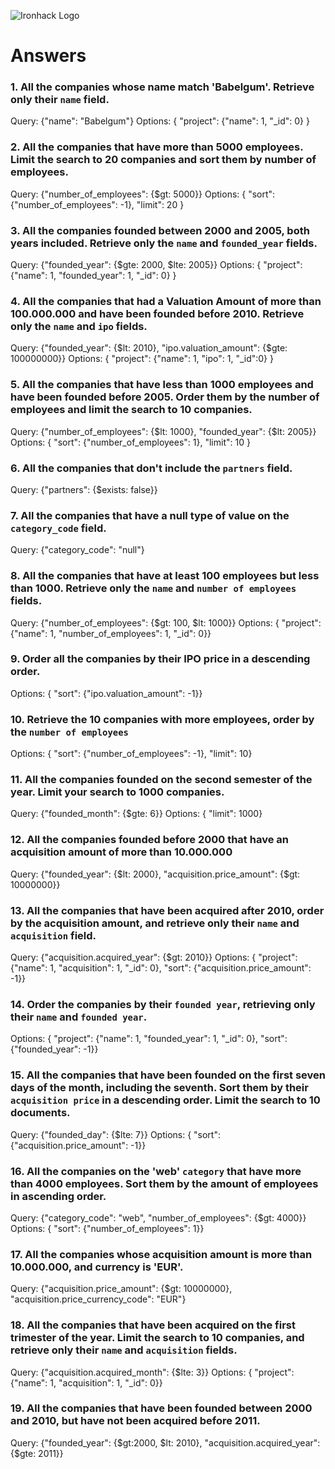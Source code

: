 ![Ironhack Logo](https://i.imgur.com/1QgrNNw.png)

# Answers

### 1. All the companies whose name match 'Babelgum'. Retrieve only their `name` field.

<!-- Your Code Goes Here -->

Query: {"name": "Babelgum"}
Options: { "project": {"name": 1, "\_id": 0} }

### 2. All the companies that have more than 5000 employees. Limit the search to 20 companies and sort them by **number of employees**.

<!-- Your Code Goes Here -->

Query: {"number_of_employees": {\$gt: 5000}}
Options: { "sort": {"number_of_employees": -1}, "limit": 20 }

### 3. All the companies founded between 2000 and 2005, both years included. Retrieve only the `name` and `founded_year` fields.

<!-- Your Code Goes Here -->

Query: {"founded_year": {$gte: 2000, $lte: 2005}}
Options: { "project": {"name": 1, "founded_year": 1, "\_id": 0} }

### 4. All the companies that had a Valuation Amount of more than 100.000.000 and have been founded before 2010. Retrieve only the `name` and `ipo` fields.

<!-- Your Code Goes Here -->

Query: {"founded_year": {$lt: 2010}, "ipo.valuation_amount": {$gte: 100000000}}
Options: { "project": {"name": 1, "ipo": 1, "\_id":0} }

### 5. All the companies that have less than 1000 employees and have been founded before 2005. Order them by the number of employees and limit the search to 10 companies.

<!-- Your Code Goes Here -->

Query: {"number_of_employees": {$lt: 1000}, "founded_year": {$lt: 2005}}
Options: { "sort": {"number_of_employees": 1}, "limit": 10 }

### 6. All the companies that don't include the `partners` field.

<!-- Your Code Goes Here -->

Query: {"partners": {\$exists: false}}

### 7. All the companies that have a null type of value on the `category_code` field.

<!-- Your Code Goes Here -->

Query: {"category_code": "null"}

### 8. All the companies that have at least 100 employees but less than 1000. Retrieve only the `name` and `number of employees` fields.

<!-- Your Code Goes Here -->

Query: {"number_of_employees": {$gt: 100, $lt: 1000}}
Options: { "project": {"name": 1, "number_of_employees": 1, "\_id": 0}}

### 9. Order all the companies by their IPO price in a descending order.

<!-- Your Code Goes Here -->

Options: { "sort": {"ipo.valuation_amount": -1}}

### 10. Retrieve the 10 companies with more employees, order by the `number of employees`

<!-- Your Code Goes Here -->

Options: { "sort": {"number_of_employees": -1}, "limit": 10}

### 11. All the companies founded on the second semester of the year. Limit your search to 1000 companies.

<!-- Your Code Goes Here -->

Query: {"founded_month": {\$gte: 6}}
Options: { "limit": 1000}

### 12. All the companies founded before 2000 that have an acquisition amount of more than 10.000.000

<!-- Your Code Goes Here -->

Query: {"founded_year": {$lt: 2000}, "acquisition.price_amount": {$gt: 10000000}}

### 13. All the companies that have been acquired after 2010, order by the acquisition amount, and retrieve only their `name` and `acquisition` field.

<!-- Your Code Goes Here -->

Query: {"acquisition.acquired_year": {\$gt: 2010}}
Options: { "project": {"name": 1, "acquisition": 1, "\_id": 0}, "sort": {"acquisition.price_amount": -1}}

### 14. Order the companies by their `founded year`, retrieving only their `name` and `founded year`.

<!-- Your Code Goes Here -->

Options: { "project": {"name": 1, "founded_year": 1, "\_id": 0}, "sort": {"founded_year": -1}}

### 15. All the companies that have been founded on the first seven days of the month, including the seventh. Sort them by their `acquisition price` in a descending order. Limit the search to 10 documents.

<!-- Your Code Goes Here -->

Query: {"founded_day": {\$lte: 7}}
Options: { "sort": {"acquisition.price_amount": -1}}

### 16. All the companies on the 'web' `category` that have more than 4000 employees. Sort them by the amount of employees in ascending order.

<!-- Your Code Goes Here -->

Query: {"category_code": "web", "number_of_employees": {\$gt: 4000}}
Options: { "sort": {"number_of_employees": 1}}

### 17. All the companies whose acquisition amount is more than 10.000.000, and currency is 'EUR'.

<!-- Your Code Goes Here -->

Query: {"acquisition.price_amount": {\$gt: 10000000}, "acquisition.price_currency_code": "EUR"}

### 18. All the companies that have been acquired on the first trimester of the year. Limit the search to 10 companies, and retrieve only their `name` and `acquisition` fields.

<!-- Your Code Goes Here -->

Query: {"acquisition.acquired_month": {\$lte: 3}}
Options: { "project": {"name": 1, "acquisition": 1, "\_id": 0}}

### 19. All the companies that have been founded between 2000 and 2010, but have not been acquired before 2011.

<!-- Your Code Goes Here -->

Query: {"founded_year": {$gt:2000, $lt: 2010}, "acquisition.acquired_year": {\$gte: 2011}}
